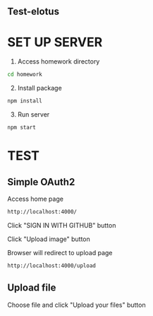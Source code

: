 ## Test-elotus

# SET UP SERVER

1. Access homework directory

```bash
cd homework
```

2. Install package
```bash
npm install
```
3. Run server
```bash
npm start
```

# TEST

## Simple OAuth2

Access home page

```bash
http://localhost:4000/
```

Click "SIGN IN WITH GITHUB" button

Click "Upload image" button

Browser will redirect to upload page

```bash
http://localhost:4000/upload
```

## Upload file

Choose file and click "Upload your files" button
